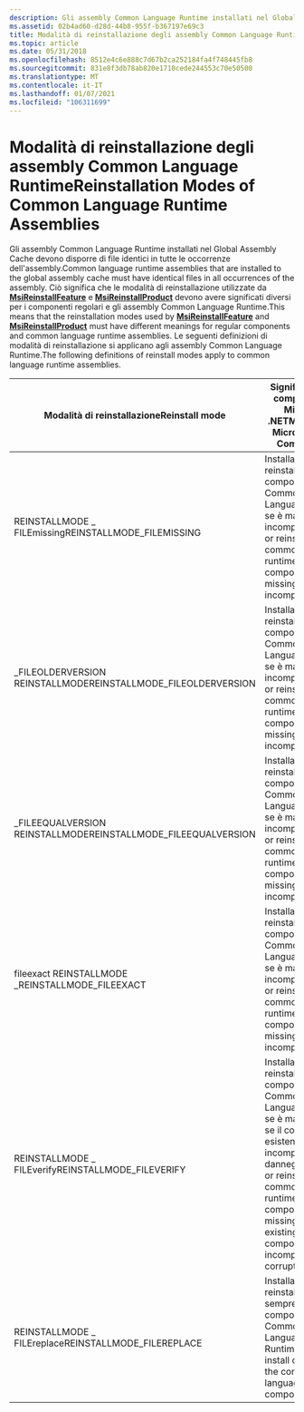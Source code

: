 ```yaml
---
description: Gli assembly Common Language Runtime installati nel Global Assembly Cache devono disporre di file identici in tutte le occorrenze dell'assembly.
ms.assetid: 02b4ad60-d28d-44b8-955f-b367197e69c3
title: Modalità di reinstallazione degli assembly Common Language Runtime
ms.topic: article
ms.date: 05/31/2018
ms.openlocfilehash: 8512e4c6e888c7d67b2ca252184fa4f748445fb8
ms.sourcegitcommit: 831e8f3db78ab820e1710cede244553c70e50500
ms.translationtype: MT
ms.contentlocale: it-IT
ms.lasthandoff: 01/07/2021
ms.locfileid: "106311699"
---
```

# <a name="reinstallation-modes-of-common-language-runtime-assemblies"></a><span data-ttu-id="09161-103">Modalità di reinstallazione degli assembly Common Language Runtime</span><span class="sxs-lookup"><span data-stu-id="09161-103">Reinstallation Modes of Common Language Runtime Assemblies</span></span>

<span data-ttu-id="09161-104">Gli assembly Common Language Runtime installati nel Global Assembly Cache devono disporre di file identici in tutte le occorrenze dell'assembly.</span><span class="sxs-lookup"><span data-stu-id="09161-104">Common language runtime assemblies that are installed to the global assembly cache must have identical files in all occurrences of the assembly.</span></span> <span data-ttu-id="09161-105">Ciò significa che le modalità di reinstallazione utilizzate da [**MsiReinstallFeature**](/windows/desktop/api/Msi/nf-msi-msireinstallfeaturea) e [**MsiReinstallProduct**](/windows/desktop/api/Msi/nf-msi-msireinstallproducta) devono avere significati diversi per i componenti regolari e gli assembly Common Language Runtime.</span><span class="sxs-lookup"><span data-stu-id="09161-105">This means that the reinstallation modes used by [**MsiReinstallFeature**](/windows/desktop/api/Msi/nf-msi-msireinstallfeaturea) and [**MsiReinstallProduct**](/windows/desktop/api/Msi/nf-msi-msireinstallproducta) must have different meanings for regular components and common language runtime assemblies.</span></span> <span data-ttu-id="09161-106">Le seguenti definizioni di modalità di reinstallazione si applicano agli assembly Common Language Runtime.</span><span class="sxs-lookup"><span data-stu-id="09161-106">The following definitions of reinstall modes apply to common language runtime assemblies.</span></span>



| <span data-ttu-id="09161-107">Modalità di reinstallazione</span><span class="sxs-lookup"><span data-stu-id="09161-107">Reinstall mode</span></span>                  | <span data-ttu-id="09161-108">Significato per i componenti di Microsoft .NET</span><span class="sxs-lookup"><span data-stu-id="09161-108">Meaning for Microsoft .NET Components</span></span>                                                                                              |
|---------------------------------|------------------------------------------------------------------------------------------------------------------------------------|
| <span data-ttu-id="09161-109">REINSTALLMODE \_ FILEmissing</span><span class="sxs-lookup"><span data-stu-id="09161-109">REINSTALLMODE\_FILEMISSING</span></span>      | <span data-ttu-id="09161-110">Installare o reinstallare il componente Common Language Runtime se è mancante o incompleto.</span><span class="sxs-lookup"><span data-stu-id="09161-110">Install or reinstall the common language runtime component if it is missing or incomplete.</span></span>                                         |
| <span data-ttu-id="09161-111">\_FILEOLDERVERSION REINSTALLMODE</span><span class="sxs-lookup"><span data-stu-id="09161-111">REINSTALLMODE\_FILEOLDERVERSION</span></span> | <span data-ttu-id="09161-112">Installare o reinstallare il componente Common Language Runtime se è mancante o incompleto.</span><span class="sxs-lookup"><span data-stu-id="09161-112">Install or reinstall the common language runtime component if it is missing or incomplete.</span></span>                                         |
| <span data-ttu-id="09161-113">\_FILEEQUALVERSION REINSTALLMODE</span><span class="sxs-lookup"><span data-stu-id="09161-113">REINSTALLMODE\_FILEEQUALVERSION</span></span> | <span data-ttu-id="09161-114">Installare o reinstallare il componente Common Language Runtime se è mancante o incompleto.</span><span class="sxs-lookup"><span data-stu-id="09161-114">Install or reinstall the common language runtime component if it is missing or incomplete.</span></span>                                         |
| <span data-ttu-id="09161-115">fileexact REINSTALLMODE \_</span><span class="sxs-lookup"><span data-stu-id="09161-115">REINSTALLMODE\_FILEEXACT</span></span>        | <span data-ttu-id="09161-116">Installare o reinstallare il componente Common Language Runtime se è mancante o incompleto.</span><span class="sxs-lookup"><span data-stu-id="09161-116">Install or reinstall the common language runtime component if it is missing or incomplete.</span></span>                                         |
| <span data-ttu-id="09161-117">REINSTALLMODE \_ FILEverify</span><span class="sxs-lookup"><span data-stu-id="09161-117">REINSTALLMODE\_FILEVERIFY</span></span>       | <span data-ttu-id="09161-118">Installare o reinstallare il componente Common Language Runtime se è mancante o se il componente esistente è incompleto o danneggiato.</span><span class="sxs-lookup"><span data-stu-id="09161-118">Install or reinstall the common language runtime component if it is missing or if the existing component is incomplete or corrupt.</span></span> |
| <span data-ttu-id="09161-119">REINSTALLMODE \_ FILEreplace</span><span class="sxs-lookup"><span data-stu-id="09161-119">REINSTALLMODE\_FILEREPLACE</span></span>      | <span data-ttu-id="09161-120">Installare o reinstallare sempre il componente Common Language Runtime.</span><span class="sxs-lookup"><span data-stu-id="09161-120">Always install or reinstall the common language runtime component.</span></span>                                                                 |



 

 

 




